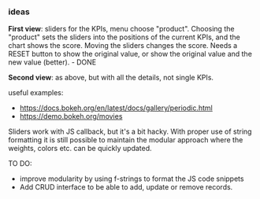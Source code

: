 ### ideas
__First view__: sliders for the KPIs, menu choose "product". Choosing the "product" sets the sliders into the positions of the current KPIs, and the chart shows the score.
Moving the sliders changes the score. Needs a RESET button to show the original value, or show the original value and the new value (better). - DONE

__Second view__: as above, but with all the details, not single KPIs.

useful examples: 
* https://docs.bokeh.org/en/latest/docs/gallery/periodic.html
* https://demo.bokeh.org/movies

Sliders work with JS callback, but it's a bit hacky. With proper use of string formatting it is still possible to maintain the modular approach where the weights, colors etc. can be quickly updated. 

TO DO:   
* improve modularity by using f-strings to format the JS code snippets
* Add CRUD interface to be able to add, update or remove records.

	